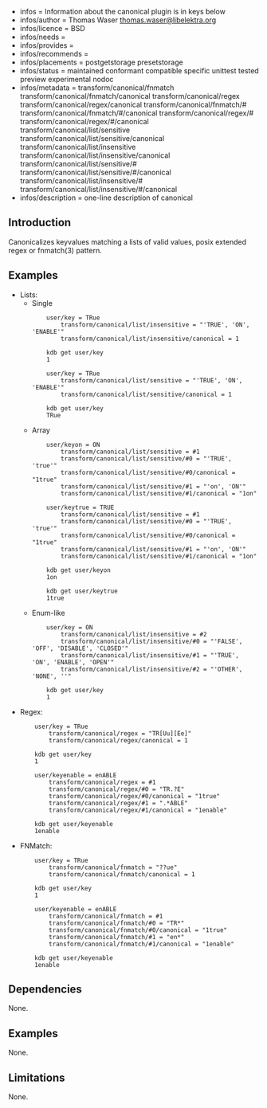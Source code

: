 - infos = Information about the canonical plugin is in keys below
- infos/author = Thomas Waser <thomas.waser@libelektra.org>
- infos/licence = BSD
- infos/needs =
- infos/provides =
- infos/recommends =
- infos/placements = postgetstorage presetstorage
- infos/status = maintained conformant compatible specific unittest tested preview experimental nodoc 
- infos/metadata = transform/canonical/fnmatch transform/canonical/fnmatch/canonical transform/canonical/regex transform/canonical/regex/canonical transform/canonical/fnmatch/# transform/canonical/fnmatch/#/canonical transform/canonical/regex/# transform/canonical/regex/#/canonical transform/canonical/list/sensitive transform/canonical/list/sensitive/canonical transform/canonical/list/insensitive transform/canonical/list/insensitive/canonical transform/canonical/list/sensitive/# transform/canonical/list/sensitive/#/canonical transform/canonical/list/insensitive/# transform/canonical/list/insensitive/#/canonical
- infos/description = one-line description of canonical

## Introduction

Canonicalizes keyvalues matching a lists of valid values, posix extended regex or fnmatch(3) pattern. 

## Examples

 - Lists:
	- Single
		```
			user/key = TRue
				transform/canonical/list/insensitive = "'TRUE', 'ON', 'ENABLE'"
				transform/canonical/list/insensitive/canonical = 1
		
			kdb get user/key 
			1		
		```
		```
			user/key = TRue
				transform/canonical/list/sensitive = "'TRUE', 'ON', 'ENABLE'"
				transform/canonical/list/sensitive/canonical = 1
		
			kdb get user/key 
			TRue		
		```
	- Array
		```
			user/keyon = ON
				transform/canonical/list/sensitive = #1
				transform/canonical/list/sensitive/#0 = "'TRUE', 'true'"
				transform/canonical/list/sensitive/#0/canonical = "1true"
				transform/canonical/list/sensitive/#1 = "'on', 'ON'"
				transform/canonical/list/sensitive/#1/canonical = "1on"
		
			user/keytrue = TRUE
				transform/canonical/list/sensitive = #1
				transform/canonical/list/sensitive/#0 = "'TRUE', 'true'"
				transform/canonical/list/sensitive/#0/canonical = "1true"
				transform/canonical/list/sensitive/#1 = "'on', 'ON'"
				transform/canonical/list/sensitive/#1/canonical = "1on"
		
			kdb get user/keyon 
			1on
		
			kdb get user/keytrue
			1true
		```
	- Enum-like
		```
			user/key = ON
				transform/canonical/list/insensitive = #2
				transform/canonical/list/insensitive/#0 = "'FALSE', 'OFF', 'DISABLE', 'CLOSED'"
				transform/canonical/list/insensitive/#1 = "'TRUE', 'ON', 'ENABLE', 'OPEN'"
				transform/canonical/list/insensitive/#2 = "'OTHER', 'NONE', ''"
		
			kdb get user/key
			1
		```
 - Regex:
	```
		user/key = TRue
			transform/canonical/regex = "TR[Uu][Ee]"
			transform/canonical/regex/canonical = 1
	
		kdb get user/key 
		1		
	```
	```
		user/keyenable = enABLE
			transform/canonical/regex = #1
			transform/canonical/regex/#0 = "TR.?E"
			transform/canonical/regex/#0/canonical = "1true"
			transform/canonical/regex/#1 = ".*ABLE"
			transform/canonical/regex/#1/canonical = "1enable"
	
		kdb get user/keyenable
		1enable
	```
 - FNMatch:
	```
		user/key = TRue
			transform/canonical/fnmatch = "??ue"
			transform/canonical/fnmatch/canonical = 1
	
		kdb get user/key 
		1		
	```
	```
		user/keyenable = enABLE
			transform/canonical/fnmatch = #1
			transform/canonical/fnmatch/#0 = "TR*"
			transform/canonical/fnmatch/#0/canonical = "1true"
			transform/canonical/fnmatch/#1 = "en*"
			transform/canonical/fnmatch/#1/canonical = "1enable"
	
		kdb get user/keyenable
		1enable
	```

## Dependencies

None.

## Examples

None.

## Limitations

None.
